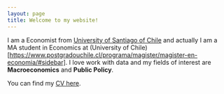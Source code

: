 ```yaml
---
layout: page
title: Welcome to my website!
---
```


I am a Economist from [University of Santiago of Chile](https://www.usach.cl/) and actually I am a MA student in Economics at (University of Chile)[https://www.postgradouchile.cl/programa/magister/magister-en-economia/#sidebar]. I love work with data and my fields of interest are **Macroeconomics** and **Public Policy**.

You can find my [CV here](../pdf/DanielPailanir-cv.pdf).
